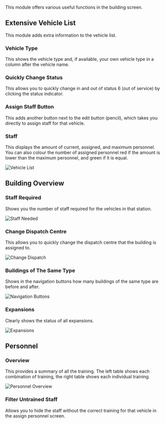 This module offers various useful functions in the building screen.

## Extensive Vehicle List

This module adds extra information to the vehicle list.

### Vehicle Type

This shows the vehicle type and, if available, your own vehicle type in a column after the vehicle name.

### Quickly Change Status

This allows you to quickly change in and out of status 6 (out of service) by clicking the status indicator.

### Assign Staff Button

This adds another button next to the edit button (pencil), which takes you directly to assign staff for that vehicle.

### Staff

This displays the amount of current, assigned, and maximum personnel.
You can also colour the number of assigned personnel red if the amount is lower than the maximum personnel,
 and green if it is equal.

![Vehicle List](assets/en_GB/vehicleList.png)

## Building Overview

### Staff Required

Shows you the number of staff required for the vehicles in that station.

![Staff Needed](assets/en_GB/personnelNeeded.png)

### Change Dispatch Centre

This allows you to quickly change the dispatch centre that the building is assigned to.

![Change Dispatch](assets/en_GB/dispatchCenter.png)

### Buildings of The Same Type

Shows in the navigation buttons how many buildings of the same type are before and after.

![Navigation Buttons](assets/en_GB/navigation.png)

### Expansions

Clearly shows the status of all expansions.

![Expansions](assets/en_GB/expansions.png)

## Personnel

### Overview

This provides a summary of all the training.
The left table shows each combination of training, the right table shows each individual training.

![Personnel Overview](assets/en_GB/personnelOverview.png)

### Filter Untrained Staff

Allows you to hide the staff without the correct training for that vehicle in the assign personnel screen.
